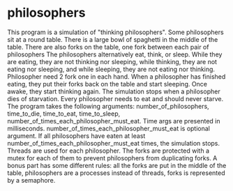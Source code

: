 # philosophers
This program is a simulation of "thinking philosophers". Some philosophers sit at a round table. There is a large bowl of spaghetti in the middle of the table. There are also forks on the table, one fork between each pair of philosophers The philosophers alternatively eat, think, or sleep. While they are eating, they are not thinking nor sleeping, while thinking, they are not eating nor sleeping, and while sleeping, they are not eating nor thinking. Philosopher need 2 fork one in each hand. When a philosopher has finished eating, they put their forks back on the table and start sleeping. Once awake, they start thinking again. The simulation stops when a philosopher dies of starvation. Every philosopher needs to eat and should never starve.
The program takes the following arguments: number_of_philosophers, time_to_die, time_to_eat, time_to_sleep, number_of_times_each_philosopher_must_eat. Time args are presented in milliseconds. number_of_times_each_philosopher_must_eat is optional argument. If all philosophers have eaten at least number_of_times_each_philosopher_must_eat times, the simulation stops.
Threads are used for each philosopher. The forks are protected with a mutex for each of them to prevent philosophers from duplicating forks.
A bonus part has some different rules: all the forks are put in the middle of the table, philosophers are a processes instead of threads, forks is represented by
a semaphore. 
